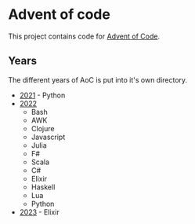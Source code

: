 # Advent of code
This project contains code for [Advent of Code](https://adventofcode.com).

## Years
The different years of AoC is put into it's own directory.

- [2021](./2021) - Python
- [2022](./2022)
  - Bash
  - AWK
  - Clojure
  - Javascript
  - Julia
  - F#
  - Scala
  - C#
  - Elixir
  - Haskell
  - Lua
  - Python
- [2023](./2023) - Elixir

